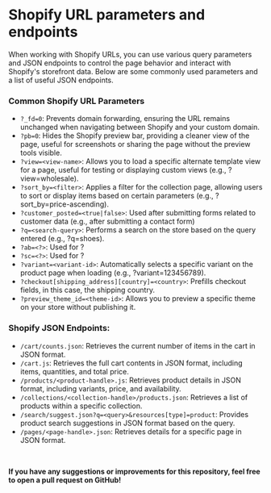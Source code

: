 # Shopify URL parameters and endpoints

When working with Shopify URLs, you can use various query parameters and JSON endpoints to control the page behavior and interact with Shopify's storefront data. Below are some commonly used parameters and a list of useful JSON endpoints.

### Common Shopify URL Parameters

* `?_fd=0`: Prevents domain forwarding, ensuring the URL remains unchanged when navigating between Shopify and your custom domain.
* `?pb=0`: Hides the Shopify preview bar, providing a cleaner view of the page, useful for screenshots or sharing the page without the preview tools visible.
* `?view=<view-name>`: Allows you to load a specific alternate template view for a page, useful for testing or displaying custom views (e.g., ?view=wholesale).
* `?sort_by=<filter>`: Applies a filter for the collection page, allowing users to sort or display items based on certain parameters (e.g., ?sort_by=price-ascending).
* `?customer_posted=<true|false>`: Used after submitting forms related to customer data (e.g., after submitting a contact form)
* `?q=<search-query>`: Performs a search on the store based on the query entered (e.g., ?q=shoes).
* `?ab=<?>`: Used for ?
* `?sc=<?>`: Used for ?
* `?variant=<variant-id>`: Automatically selects a specific variant on the product page when loading (e.g., ?variant=123456789).
* `?checkout[shipping_address][country]=<country>`: Prefills checkout fields, in this case, the shipping country.
* `?preview_theme_id=<theme-id>`: Allows you to preview a specific theme on your store without publishing it.

### Shopify JSON Endpoints:

- `/cart/counts.json`: Retrieves the current number of items in the cart in JSON format.
- `/cart.js`: Retrieves the full cart contents in JSON format, including items, quantities, and total price.
- `/products/<product-handle>.js`: Retrieves product details in JSON format, including variants, price, and availability.
- `/collections/<collection-handle>/products.json`: Retrieves a list of products within a specific collection.
- `/search/suggest.json?q=<query>&resources[type]=product`: Provides product search suggestions in JSON format based on the query.
- `/pages/<page-handle>.json`: Retrieves details for a specific page in JSON format.

<br>

**If you have any suggestions or improvements for this repository, feel free to open a pull request on GitHub!**
